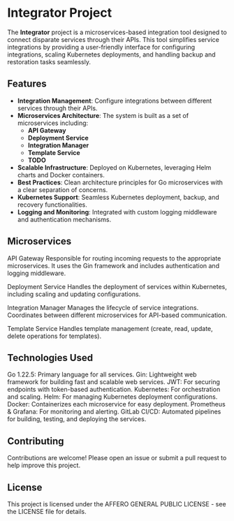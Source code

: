 # Integrator Project

The **Integrator** project is a microservices-based integration tool designed to connect disparate services through their APIs. This tool simplifies service integrations by providing a user-friendly interface for configuring integrations, scaling Kubernetes deployments, and handling backup and restoration tasks seamlessly.

## Features

- **Integration Management**: Configure integrations between different services through their APIs.
- **Microservices Architecture**: The system is built as a set of microservices including:
  - **API Gateway**
  - **Deployment Service**
  - **Integration Manager**
  - **Template Service**
  - **TODO**
- **Scalable Infrastructure**: Deployed on Kubernetes, leveraging Helm charts and Docker containers.
- **Best Practices**: Clean architecture principles for Go microservices with a clear separation of concerns.
- **Kubernetes Support**: Seamless Kubernetes deployment, backup, and recovery functionalities.
- **Logging and Monitoring**: Integrated with custom logging middleware and authentication mechanisms.

## Microservices
API Gateway
Responsible for routing incoming requests to the appropriate microservices. It uses the Gin framework and includes authentication and logging middleware.

Deployment Service
Handles the deployment of services within Kubernetes, including scaling and updating configurations.

Integration Manager
Manages the lifecycle of service integrations. Coordinates between different microservices for API-based communication.

Template Service
Handles template management (create, read, update, delete operations for templates).

## Technologies Used
Go 1.22.5: Primary language for all services.
Gin: Lightweight web framework for building fast and scalable web services.
JWT: For securing endpoints with token-based authentication.
Kubernetes: For orchestration and scaling.
Helm: For managing Kubernetes deployment configurations.
Docker: Containerizes each microservice for easy deployment.
Prometheus & Grafana: For monitoring and alerting.
GitLab CI/CD: Automated pipelines for building, testing, and deploying the services.


## Contributing
Contributions are welcome! Please open an issue or submit a pull request to help improve this project.

## License
This project is licensed under the AFFERO GENERAL PUBLIC LICENSE - see the LICENSE file for details.